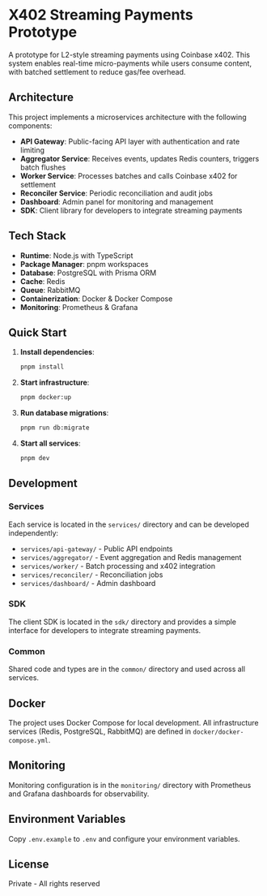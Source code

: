 # X402 Streaming Payments Prototype

A prototype for L2-style streaming payments using Coinbase x402. This system enables real-time micro-payments while users consume content, with batched settlement to reduce gas/fee overhead.

## Architecture

This project implements a microservices architecture with the following components:

- **API Gateway**: Public-facing API layer with authentication and rate limiting
- **Aggregator Service**: Receives events, updates Redis counters, triggers batch flushes
- **Worker Service**: Processes batches and calls Coinbase x402 for settlement
- **Reconciler Service**: Periodic reconciliation and audit jobs
- **Dashboard**: Admin panel for monitoring and management
- **SDK**: Client library for developers to integrate streaming payments

## Tech Stack

- **Runtime**: Node.js with TypeScript
- **Package Manager**: pnpm workspaces
- **Database**: PostgreSQL with Prisma ORM
- **Cache**: Redis
- **Queue**: RabbitMQ
- **Containerization**: Docker & Docker Compose
- **Monitoring**: Prometheus & Grafana

## Quick Start

1. **Install dependencies**:

   ```bash
   pnpm install
   ```

2. **Start infrastructure**:

   ```bash
   pnpm docker:up
   ```

3. **Run database migrations**:

   ```bash
   pnpm run db:migrate
   ```

4. **Start all services**:
   ```bash
   pnpm dev
   ```

## Development

### Services

Each service is located in the `services/` directory and can be developed independently:

- `services/api-gateway/` - Public API endpoints
- `services/aggregator/` - Event aggregation and Redis management
- `services/worker/` - Batch processing and x402 integration
- `services/reconciler/` - Reconciliation jobs
- `services/dashboard/` - Admin dashboard

### SDK

The client SDK is located in the `sdk/` directory and provides a simple interface for developers to integrate streaming payments.

### Common

Shared code and types are in the `common/` directory and used across all services.

## Docker

The project uses Docker Compose for local development. All infrastructure services (Redis, PostgreSQL, RabbitMQ) are defined in `docker/docker-compose.yml`.

## Monitoring

Monitoring configuration is in the `monitoring/` directory with Prometheus and Grafana dashboards for observability.

## Environment Variables

Copy `.env.example` to `.env` and configure your environment variables.

## License

Private - All rights reserved
